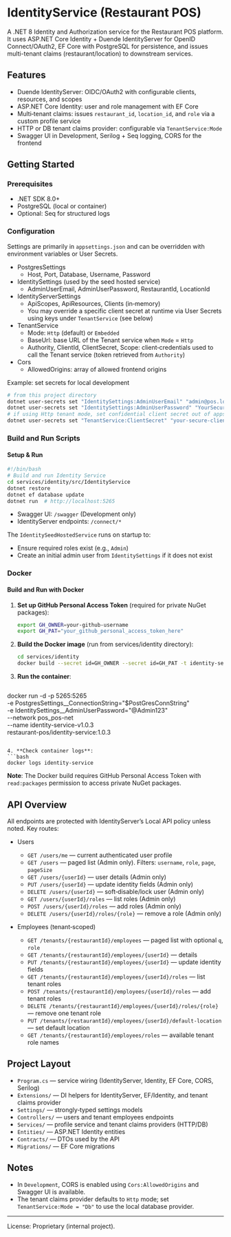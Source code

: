 # IdentityService (Restaurant POS)

A .NET 8 Identity and Authorization service for the Restaurant POS platform. It uses ASP.NET Core Identity + Duende IdentityServer for OpenID Connect/OAuth2, EF Core with PostgreSQL for persistence, and issues multi-tenant claims (restaurant/location) to downstream services.

## Features
- Duende IdentityServer: OIDC/OAuth2 with configurable clients, resources, and scopes
- ASP.NET Core Identity: user and role management with EF Core
- Multi‑tenant claims: issues `restaurant_id`, `location_id`, and `role` via a custom profile service
- HTTP or DB tenant claims provider: configurable via `TenantService:Mode`
- Swagger UI in Development, Serilog + Seq logging, CORS for the frontend

## Getting Started

### Prerequisites
- .NET SDK 8.0+
- PostgreSQL (local or container)
- Optional: Seq for structured logs

### Configuration
Settings are primarily in `appsettings.json` and can be overridden with environment variables or User Secrets.

- PostgresSettings
  - Host, Port, Database, Username, Password
- IdentitySettings (used by the seed hosted service)
  - AdminUserEmail, AdminUserPassword, RestaurantId, LocationId
- IdentityServerSettings
  - ApiScopes, ApiResources, Clients (in‑memory)
  - You may override a specific client secret at runtime via User Secrets using keys under `TenantService` (see below)
- TenantService
  - Mode: `Http` (default) or `Embedded`
  - BaseUrl: base URL of the Tenant service when `Mode` = `Http`
  - Authority, ClientId, ClientSecret, Scope: client‑credentials used to call the Tenant service (token retrieved from `Authority`)
- Cors
  - AllowedOrigins: array of allowed frontend origins

Example: set secrets for local development
```bash
# from this project directory
dotnet user-secrets set "IdentitySettings:AdminUserEmail" "admin@pos.local"
dotnet user-secrets set "IdentitySettings:AdminUserPassword" "YourSecurePassword123!"
# if using Http tenant mode, set confidential client secret out of appsettings
dotnet user-secrets set "TenantService:ClientSecret" "your-secure-client-secret"
```



### Build and Run Scripts

#### Setup & Run
```bash
#!/bin/bash
# Build and run Identity Service
cd services/identity/src/IdentityService
dotnet restore
dotnet ef database update
dotnet run  # http://localhost:5265
```

- Swagger UI: `/swagger` (Development only)
- IdentityServer endpoints: `/connect/*`

The `IdentitySeedHostedService` runs on startup to:
- Ensure required roles exist (e.g., `Admin`)
- Create an initial admin user from `IdentitySettings` if it does not exist


### Docker

#### Build and Run with Docker

1. **Set up GitHub Personal Access Token** (required for private NuGet packages):
   ```bash
   export GH_OWNER=your-github-username
   export GH_PAT="your_github_personal_access_token_here"
   ```

2. **Build the Docker image** (run from services/identity directory):
   ```bash
   cd services/identity
   docker build --secret id=GH_OWNER --secret id=GH_PAT -t identity-service:1.0.3 .
   ```


3. **Run the container**:
   ```bash
  docker run -d -p 5265:5265 \
  -e PostgresSettings__ConnectionString="$PostGresConnString" \
  -e IdentitySettings__AdminUserPassword="@Admin123" \
  --network pos_pos-net \
  --name identity-service-v1.0.3 \
  restaurant-pos/identity-service:1.0.3
   ```

4. **Check container logs**:
   ```bash
   docker logs identity-service
   ```

**Note**: The Docker build requires GitHub Personal Access Token with `read:packages` permission to access private NuGet packages.

## API Overview

All endpoints are protected with IdentityServer’s Local API policy unless noted. Key routes:

- Users
  - `GET /users/me` — current authenticated user profile
  - `GET /users` — paged list (Admin only). Filters: `username`, `role`, `page`, `pageSize`
  - `GET /users/{userId}` — user details (Admin only)
  - `PUT /users/{userId}` — update identity fields (Admin only)
  - `DELETE /users/{userId}` — soft‑disable/lock user (Admin only)
  - `GET /users/{userId}/roles` — list roles (Admin only)
  - `POST /users/{userId}/roles` — add roles (Admin only)
  - `DELETE /users/{userId}/roles/{role}` — remove a role (Admin only)

- Employees (tenant‑scoped)
  - `GET /tenants/{restaurantId}/employees` — paged list with optional `q`, `role`
  - `GET /tenants/{restaurantId}/employees/{userId}` — details
  - `PUT /tenants/{restaurantId}/employees/{userId}` — update identity fields
  - `GET /tenants/{restaurantId}/employees/{userId}/roles` — list tenant roles
  - `POST /tenants/{restaurantId}/employees/{userId}/roles` — add tenant roles
  - `DELETE /tenants/{restaurantId}/employees/{userId}/roles/{role}` — remove one tenant role
  - `PUT /tenants/{restaurantId}/employees/{userId}/default-location` — set default location
  - `GET /tenants/{restaurantId}/employees/roles` — available tenant role names

## Project Layout
- `Program.cs` — service wiring (IdentityServer, Identity, EF Core, CORS, Serilog)
- `Extensions/` — DI helpers for IdentityServer, EF/Identity, and tenant claims provider
- `Settings/` — strongly‑typed settings models
- `Controllers/` — users and tenant employees endpoints
- `Services/` — profile service and tenant claims providers (HTTP/DB)
- `Entities/` — ASP.NET Identity entities
- `Contracts/` — DTOs used by the API
- `Migrations/` — EF Core migrations

## Notes
- In `Development`, CORS is enabled using `Cors:AllowedOrigins` and Swagger UI is available.
- The tenant claims provider defaults to `Http` mode; set `TenantService:Mode = "Db"` to use the local database provider.

---

License: Proprietary (internal project).
